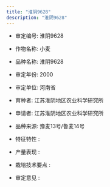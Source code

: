 ```yaml
---
title: "淮阴9628"
description: "淮阴9628"
---
```

* 审定编号:  淮阴9628

*  作物名称:  小麦

*  品种名称:  淮阴9628

*  审定年份:  2000

*  审定单位:  河南省

* 育种者:  江苏淮阴地区农业科学研究所

*  申请者:  江苏淮阴地区农业科学研究所

*  品种来源:  豫麦13号/鲁麦14号

*  特征特性 : 

 
*  产量表现 : 


*  栽培技术要点 : 


*  审定意见 : 

